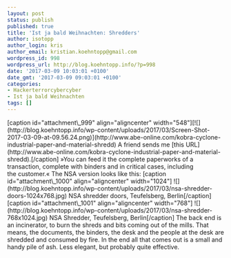 ```yaml
---
layout: post
status: publish
published: true
title: 'Ist ja bald Weihnachten: Shredders'
author: isotopp
author_login: kris
author_email: kristian.koehntopp@gmail.com
wordpress_id: 998
wordpress_url: http://blog.koehntopp.info/?p=998
date: '2017-03-09 10:03:01 +0100'
date_gmt: '2017-03-09 09:03:01 +0100'
categories:
- Hackerterrorcybercyber
- Ist ja bald Weihnachten
tags: []
---
```

<p>[caption id="attachment\_999" align="aligncenter" width="548"][![](http://blog.koehntopp.info/wp-content/uploads/2017/03/Screen-Shot-2017-03-09-at-09.56.24.png)](http://www.abe-online.com/kobra-cyclone-industrial-paper-and-material-shredd) A friend sends me [this URL](http://www.abe-online.com/kobra-cyclone-industrial-paper-and-material-shredd).[/caption] »You can feed it the complete paperworks of a transaction, complete&nbsp;with&nbsp;binders and in critical cases, including the&nbsp;customer.« The NSA version looks like this: <!--more--> [caption id="attachment\_1000" align="aligncenter" width="1024"] ![](http://blog.koehntopp.info/wp-content/uploads/2017/03/nsa-shredder-doors-1024x768.jpg) NSA shredder doors, Teufelsberg, Berlin[/caption] [caption id="attachment\_1001" align="aligncenter" width="768"] ![](http://blog.koehntopp.info/wp-content/uploads/2017/03/nsa-shredder-768x1024.jpg) NSA Shredder, Teufelsberg, Berlin[/caption] The back end is an incinerator, to burn the shreds and bits coming out of the mills. That means, the documents, the binders, the desk and the people at the desk are shredded and consumed by fire. In the end all that comes out is a small and handy pile of ash. Less elegant, but probably quite effective.</p>
